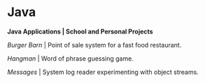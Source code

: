 # Java
**Java Applications | School and Personal Projects**

_Burger Barn_ | Point of sale system for a fast food restaurant.

_Hangman_ | Word of phrase guessing game.

_Messages_ | System log reader experimenting with object streams.
